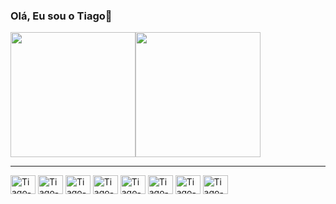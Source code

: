 ### Olá, Eu sou o Tiago👋


<div style="display: flex;">  
  <a href="https://github.com/Tiago-B-Tavares/github-readme-stats">
    <img align="center" height="200px" src="https://github-readme-stats.vercel.app/api/top-langs/?username=Tiago-B-Tavares&layout=compact&theme=radical" />
  </a>
  <a href="https://github.com/anuraghazra/github-readme-stats">
    <img align="center" height="200px" src="https://github-readme-stats.vercel.app/api?username=Tiago-B-Tavares&show_icons=true&theme=radical" />
  </a>
</div>

   <hr>
<div align="left">
  <img align="center" alt="Tiago-Javascript" height="30" width="40" src="https://cdn.jsdelivr.net/gh/devicons/devicon@latest/icons/javascript/javascript-original.svg" />
  <img align="center" alt="Tiago-Typescript" height="30" width="40" src="https://cdn.jsdelivr.net/gh/devicons/devicon@latest/icons/typescript/typescript-original.svg" />
  <img align="center" alt="Tiago-react" height="30" width="40" src="https://cdn.jsdelivr.net/gh/devicons/devicon@latest/icons/react/react-original.svg" />  
  <img align="center" alt="Tiago-html" height="30" width="40" src="https://cdn.jsdelivr.net/gh/devicons/devicon@latest/icons/html5/html5-original.svg" />
  <img align="center" alt="Tiago-css" height="30" width="40" src="https://cdn.jsdelivr.net/gh/devicons/devicon@latest/icons/css3/css3-original.svg" />
  <img align="center" alt="Tiago-bootstrap" height="30" width="40" src="https://cdn.jsdelivr.net/gh/devicons/devicon@latest/icons/bootstrap/bootstrap-original.svg" />
  <img align="center" alt="Tiago-node" height="30" width="40" src="https://cdn.jsdelivr.net/gh/devicons/devicon@latest/icons/nodejs/nodejs-original.svg"/>
  <img align="center" alt="Tiago-java" height="30" width="40" src="https://cdn.jsdelivr.net/gh/devicons/devicon@latest/icons/java/java-original.svg" />
</div>
          
          
